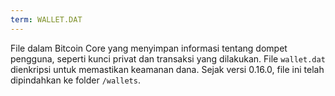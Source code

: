 ```yaml
---
term: WALLET.DAT
---
```


File dalam Bitcoin Core yang menyimpan informasi tentang dompet pengguna, seperti kunci privat dan transaksi yang dilakukan. File `wallet.dat` dienkripsi untuk memastikan keamanan dana. Sejak versi 0.16.0, file ini telah dipindahkan ke folder `/wallets`.